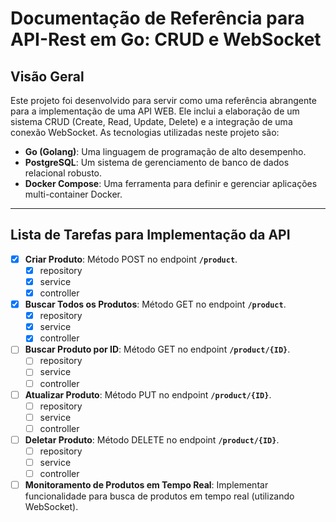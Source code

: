 # **Documentação de Referência para API-Rest em Go: CRUD e WebSocket**

## **Visão Geral**

Este projeto foi desenvolvido para servir como uma referência abrangente para a implementação de uma API WEB. Ele inclui a elaboração de um sistema CRUD (Create, Read, Update, Delete) e a integração de uma conexão WebSocket. As tecnologias utilizadas neste projeto são:

- **Go (Golang)**: Uma linguagem de programação de alto desempenho.
- **PostgreSQL**: Um sistema de gerenciamento de banco de dados relacional robusto.
- **Docker Compose**: Uma ferramenta para definir e gerenciar aplicações multi-container Docker.

---

## **Lista de Tarefas para Implementação da API**

- [x]  **Criar Produto**: Método POST no endpoint **`/product`**.
    - [x]  repository
    - [x]  service
    - [x]  controller
- [x]  **Buscar Todos os Produtos**: Método GET no endpoint **`/product`**.
    - [x]  repository
    - [x]  service
    - [x]  controller
- [ ]  **Buscar Produto por ID**: Método GET no endpoint **`/product/{ID}`**.
    - [ ]  repository
    - [ ]  service
    - [ ]  controller
- [ ]  **Atualizar Produto**: Método PUT no endpoint **`/product/{ID}`**.
    - [ ]  repository
    - [ ]  service
    - [ ]  controller
- [ ]  **Deletar Produto**: Método DELETE no endpoint **`/product/{ID}`**.
    - [ ]  repository
    - [ ]  service
    - [ ]  controller
- [ ]  **Monitoramento de Produtos em Tempo Real**: Implementar funcionalidade para busca de produtos em tempo real (utilizando WebSocket).